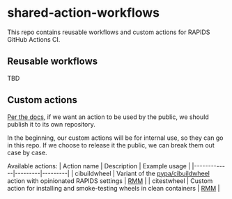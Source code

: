 # shared-action-workflows

This repo contains reusable workflows and custom actions for RAPIDS GitHub Actions CI.

## Reusable workflows

TBD

## Custom actions

[Per the docs](https://docs.github.com/en/actions/creating-actions/about-custom-actions#choosing-a-location-for-your-action), if we want an action to be used by the public, we should publish it to its own repository.

In the beginning, our custom actions will be for internal use, so they can go in this repo. If we choose to release it the public, we can break them out case by case.

Available actions:
| Action name | Description | Example usage |
|-------------|---------|---------|
| cibuildwheel | Variant of the [pypa/cibuildwheel](https://github.com/pypa/cibuildwheel) action with opinionated RAPIDS settings | [RMM](https://github.com/rapidsai/rmm/pull/1070) |
| citestwheel | Custom action for installing and smoke-testing wheels in clean containers | [RMM](https://github.com/rapidsai/rmm/pull/1070) |
